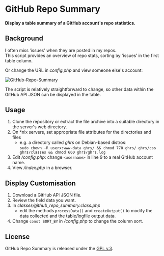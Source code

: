 
# GitHub Repo Summary

#### Display a table summary of a GitHub account's repo statistics.


## Background

I often miss 'issues' when they are posted in my repos.  
This script provides an overview of repo stats, sorting by 'issues' in the first table column.

Or change the URL in *config.php* and view someone else's account:

[1]: https://tinram.github.io/images/ghrs.png
![GitHub-Repo-Summary][1]

The script is relatively straightforward to change, so other data within the GitHub API JSON can be displayed in the table.


## Usage

1. Clone the repository or extract the file archive into a suitable directory in the server's web directory.
2. On *nix servers, set appropriate file attributes for the directories and files
    + e.g. a directory called *ghrs* on Debian-based distros:  
    `sudo chown -R userx:www-data ghrs/ && chmod 770 ghrs/ ghrs/css ghrs/classes && chmod 660 ghrs/ghrs.log`
3. Edit */config.php*: change `<username>` in line 9 to a real GitHub account name.
4. View */index.php* in a browser.


## Display Customisation

1. Download a GitHub API JSON file.
2. Review the field data you want.
3. In *classes/github_repo_summary.class.php*
    + edit the methods `processData()` and `createOutput()` to modify the data collected and the table/logfile output data.
4. Change `const SORT_BY` in */config.php* to change the column sort.

## License

GitHub Repo Summary is released under the [GPL v.3](https://www.gnu.org/licenses/gpl-3.0.html).
